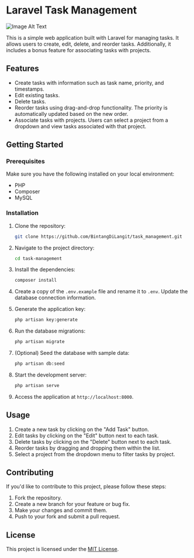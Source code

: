 # Laravel Task Management

![Image Alt Text](https://bintangmfhd.s3.ap-southeast-3.amazonaws.com/photos/1/Tech/Screenshot%202024-01-13%20at%2005.12.31.png)

This is a simple web application built with Laravel for managing tasks. It allows users to create, edit, delete, and reorder tasks. Additionally, it includes a bonus feature for associating tasks with projects.

## Features

-   Create tasks with information such as task name, priority, and timestamps.
-   Edit existing tasks.
-   Delete tasks.
-   Reorder tasks using drag-and-drop functionality. The priority is automatically updated based on the new order.
-   Associate tasks with projects. Users can select a project from a dropdown and view tasks associated with that project.

## Getting Started

### Prerequisites

Make sure you have the following installed on your local environment:

-   PHP
-   Composer
-   MySQL

### Installation

1. Clone the repository:

    ```bash
    git clone https://github.com/BintangDiLangit/task_management.git
    ```

2. Navigate to the project directory:

    ```bash
    cd task-management
    ```

3. Install the dependencies:

    ```bash
    composer install
    ```

4. Create a copy of the `.env.example` file and rename it to `.env`. Update the database connection information.

5. Generate the application key:

    ```bash
    php artisan key:generate
    ```

6. Run the database migrations:

    ```bash
    php artisan migrate
    ```

7. (Optional) Seed the database with sample data:

    ```bash
    php artisan db:seed
    ```

8. Start the development server:

    ```bash
    php artisan serve
    ```

9. Access the application at `http://localhost:8000`.

## Usage

1. Create a new task by clicking on the "Add Task" button.
2. Edit tasks by clicking on the "Edit" button next to each task.
3. Delete tasks by clicking on the "Delete" button next to each task.
4. Reorder tasks by dragging and dropping them within the list.
5. Select a project from the dropdown menu to filter tasks by project.

## Contributing

If you'd like to contribute to this project, please follow these steps:

1. Fork the repository.
2. Create a new branch for your feature or bug fix.
3. Make your changes and commit them.
4. Push to your fork and submit a pull request.

## License

This project is licensed under the [MIT License](LICENSE).
